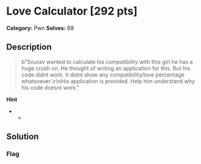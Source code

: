 # Love Calculator [292 pts]

**Category:** Pwn
**Solves:** 69

## Description
>b"Sourav wanted to calculate his compatibility with this girl he has a huge crush on. He thought of writing an application for this. But his code didnt work. It didnt show any compatibility/love percentage whatsoever.\r\nHis application is provided. Help him understand why his code doesnt work."

**Hint**
* -

## Solution

### Flag

